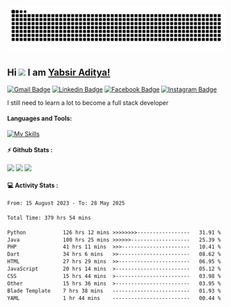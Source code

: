 <img src="https://raw.githubusercontent.com/yabsiraditya/yabsiraditya/output/snake.svg" alt="Snake animation" />


## Hi <img width="35em" src="https://i.giphy.com/media/w1OBpBd7kJqHrJnJ13/giphy.webp" width="40" /> I am [Yabsir Aditya!](https://github.com/yabsiraditya/)
    
[![Gmail Badge](https://img.shields.io/badge/-Email-EA4335?style=flat-square&logo=gmail&logoColor=white)](mailto:yabsir.aditya@gmail.com)
[![Linkedin Badge](https://img.shields.io/badge/-LinkedIn-0e76a8?style=flat-square&logo=Linkedin&logoColor=white)](https://www.linkedin.com/in/yabsiraditya/)
[![Facebook Badge](https://img.shields.io/badge/-Facebook-3b5998?style=flat-square&logo=Facebook&logoColor=white)](https://www.facebook.com/yabsir.aditya/)
[![Instagram Badge](https://img.shields.io/badge/-Instagram-e4405f?style=flat-square&logo=Instagram&logoColor=white)](https://instagram.com/yabsir.y/)

I still need to learn a lot to become a full stack developer

#### Languages and Tools:

[![My Skills](https://skillicons.dev/icons?i=html,css,js,php,laravel,java,tailwind,bootstrap,figma)](https://skillicons.dev)

#### ⚡ Github Stats :
<div>
    <img height="180em" src="https://github-readme-stats-eight-theta.vercel.app/api?username=yabsiraditya&show_icons=true&theme=vue&include_all_commits=true&count_private=true" />
    <img height="180em" src="https://github-readme-stats.vercel.app/api/top-langs/?username=yabsiraditya&layout=compact&langs_count=8&theme=vue" />
    <img height="180em" src="https://streak-stats.demolab.com?user=yabsiraditya&theme=vue" />
</div>



#### 💻 Activity Stats :
<!--START_SECTION:waka-->

```txt
From: 15 August 2023 - To: 28 May 2025

Total Time: 379 hrs 54 mins

Python            126 hrs 12 mins >>>>>>>>-----------------   31.91 %
Java              100 hrs 25 mins >>>>>>-------------------   25.39 %
PHP               41 hrs 11 mins  >>>----------------------   10.41 %
Dart              34 hrs 6 mins   >>-----------------------   08.62 %
HTML              27 hrs 29 mins  >>-----------------------   06.95 %
JavaScript        20 hrs 14 mins  >------------------------   05.12 %
CSS               15 hrs 44 mins  >------------------------   03.98 %
Other             15 hrs 36 mins  >------------------------   03.95 %
Blade Template    7 hrs 38 mins   -------------------------   01.93 %
YAML              1 hr 44 mins    -------------------------   00.44 %
```

<!--END_SECTION:waka-->
